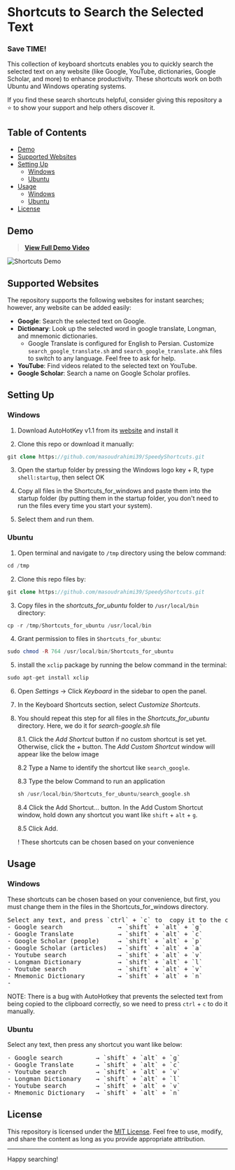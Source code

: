 # Shortcuts to  Search the Selected Text

### Save TIME!

This collection of keyboard shortcuts enables you to quickly search the selected text on any website (like Google, YouTube, dictionaries, Google Scholar, and more) to enhance productivity. These shortcuts work on both Ubuntu and Windows operating systems.

If you find these search shortcuts helpful, consider giving this repository a ⭐ to show your support and help others discover it.

## Table of Contents

- [Demo](#demo)
- [Supported Websites](#supported-websites)
- [Setting Up](#setting-up)
  - [Windows](#Windows)
  - [Ubuntu](#Ubuntu)
- [Usage](#usage)
  -  [Windows](#Windows)
  -  [Ubuntu](#Ubuntu)
- [License](#license)


## Demo


[comment]: # (TODO: add gif and video )


> [**View Full Demo Video**](demo_video.mp4)



![Shortcuts Demo](demo.gif)



## Supported Websites

The repository supports the following websites for instant searches; however, any website can be added easily:

- **Google**: Search the selected text on Google.
- **Dictionary**: Look up the selected word in google translate, Longman, and mnemonic dictionaries.
    - Google Translate is configured for English to Persian. Customize `search_google_translate.sh` and `search_google_translate.ahk` files to switch to any language. Feel free to ask for help.
- **YouTube**: Find videos related to the selected text on YouTube.
- **Google Scholar**: Search a name on Google Scholar profiles.


## Setting Up

### Windows

1. Download AutoHotKey v1.1 from its [website](https://www.autohotkey.com/) and install it

2. Clone this repo or download it manually:
```php
git clone https://github.com/masoudrahimi39/SpeedyShortcuts.git
   ```
3. Open the startup folder by pressing the Windows logo key + R, type `shell:startup`, then select OK

4. Copy all files in the Shortcuts_for_windows and paste them into the startup folder (by putting them in the startup folder, you don't need to run the files every time you start your system).

5. Select them and run them.


### Ubuntu

1. Open terminal and navigate to `/tmp` directory using the below command:
  ```php
cd /tmp
```
2. Clone this repo files by:
  ```php
git clone https://github.com/masoudrahimi39/SpeedyShortcuts.git
```
3. Copy files in the *shortcuts_for_ubuntu* folder to `/usr/local/bin` directory:
  ```php
cp -r /tmp/Shortcuts_for_ubuntu /usr/local/bin
```
4. Grant permission to files in `Shortcuts_for_ubuntu`:
```php
sudo chmod -R 764 /usr/local/bin/Shortcuts_for_ubuntu
```
5. install the `xclip` package by running the below command in the terminal:
```php
sudo apt-get install xclip
```
6. Open *Settings* -> Click *Keyboard* in the sidebar to open the panel.
7. In the Keyboard Shortcuts section, select *Customize Shortcuts*.
8. You should repeat this step for all files in the *Shortcuts_for_ubuntu* directory. Here, we do it for *search-google.sh* file

   8.1. Click the *Add Shortcut* button if no custom shortcut is set yet. Otherwise, click the *+* button. The *Add Custom Shortcut* window
   will appear like the below image


    [comment]: # (TODO: add image of ubuntu like what is available in notion)

   8.2 Type a Name to identify the shortcut like `search_google`.

   8.3 Type the below Command to run an application
     ```php
    sh /usr/local/bin/Shortcuts_for_ubuntu/search_google.sh
    ```

   8.4 Click the Add Shortcut… button. In the Add Custom Shortcut window, hold down any shortcut you want like `shift` + `alt` + `g`. 

   8.5 Click Add.

    ! These shortcuts can be chosen based on your convenience

## Usage




### Windows
These shortcuts can be chosen based on your convenience, but first, you must change them in the files in the Shortcuts_for_windows directory.
<pre>
Select any text, and press `ctrl` + `c` to  copy it to the clipboard, then press any shortcut from below:
- Google search               → `shift` + `alt` + `g`
- Google Translate            → `shift` + `alt` + `c`
- Google Scholar (people)     → `shift` + `alt` + `p`
- Google Scholar (articles)   → `shift` + `alt` + `a`
- Youtube search              → `shift` + `alt` + `v`
- Longman Dictionary          → `shift` + `alt` + `l`
- Youtube search              → `shift` + `alt` + `v`
- Mnemonic Dictionary         → `shift` + `alt` + `n`
- 
</pre>
  NOTE: There is a bug with AutoHotkey that prevents the selected text from being copied to the clipboard correctly, so we need to press `ctrl` + `c` to do it manually.


### Ubuntu

Select any text, then press any shortcut you want like below:
<pre>
- Google search         → `shift` + `alt` + `g`
- Google Translate      → `shift` + `alt` + `c`
- Youtube search        → `shift` + `alt` + `v`
- Longman Dictionary    → `shift` + `alt` + `l`
- Youtube search        → `shift` + `alt` + `v`
- Mnemonic Dictionary   → `shift` + `alt` + `n`
</pre>

## License

This repository is licensed under the [MIT License](LICENSE.md). Feel free to use, modify, and share the content as long as you provide appropriate attribution.

---

Happy searching!

